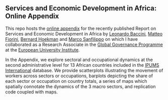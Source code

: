 ## Services and Economic Development in Africa: Online Appendix

This repo hosts the [online appendix](https://github.com/el-chinosauro/services-africa/) for the recently published Report on Services and Economic Development in Africa by [Leonardo Baccini](https://sites.google.com/site/leonardobaccini/), [Matteo Fiorini](https://matteofiorini.com), [Bernard Hoekman](https://www.eui.eu/people?id=bernard-hoekman) and [Marco Sanfilippo](https://sites.google.com/view/marcosanfilippo/home) on which I have collaborated as a Research Associate in the [Global Governance Programme](https://globalgovernanceprogramme.eui.eu) at the [European University Institute](https://www.eui.eu/en/home).

In the Appendix, we explore sectoral and occupational dynamics at the second administrative level for 13 African countries included in the [IPUMS International](https://international.ipums.org/international/index.shtml) database. We provide scatterplots illustrating the movement of workers across sectors or occupations, barplots depicting the share of each sector or occupation on country totals, a series of maps which spatially connotate the dynamics of the 3 macro sectors, and replication code coupled with maps.


